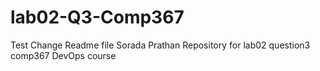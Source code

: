 # lab02-Q3-Comp367
Test Change Readme file
Sorada Prathan Repository for lab02  question3 comp367 DevOps course
